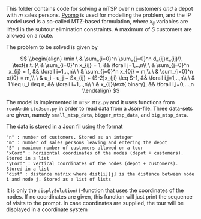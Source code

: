 This folder contains code for solving a mTSP over $n$ customers *and* a depot with $m$ sales persons.
[Pyomo](http://www.pyomo.org/) is used for modelling the problem, and the IP model used is a so-called MTZ-based formulation,
where $x_{ij}$ variables are lifted in the subtour elimination constraints. A maximum of $S$ customers are allowed on a route.

The problem to be solved is given by 

$$
\\begin{align}
  \min        \ & \sum_{i=0}^n \sum_{j=0}^n d_{ij}x_{ij}\\
  \text{s.t.:}\ & \sum_{i=0}^n x_{ij} = 1, && \forall j=1,..,n\\
              \ & \sum_{j=0}^n x_{ij} = 1, && \forall i=1,..,n\\
              \ & \sum_{j=0}^n x_{0j} = m,\\
              \ & \sum_{i=0}^n x{i0} = m,\\
              \ & u_i - u_j + Sx_{ij} + (S-2)x_{ji} \leq S-1, && \forall i,j=1,..,n\\
              \ & 1 \leq u_i \leq n, && \forall i=1,..,n\\
              \ & x_{ij}\text{ binary}, && \forall i,j=0,...,n
\\end{align}
$$

The model is implemented in `mTSP_MTZ.py` and it uses functions from `readAndWriteJson.py` in order to read data from a Json-file.
Three data-sets are given, namely `small_mtsp_data`, `bigger_mtsp_data`, and `big_mtsp_data`.

The data is stored in a Json fil using the format
```
"n" : number of customers. Stored as an integer
"m" : number of sales persons leaving and entering the depot
"S" : maximum number of customers allowed on a tour
"xCord" : horizontal coordinates of the nodes (depot + customers). Stored in a list
"yCord" : vertical coordinates of the nodes (depot + customers). Stored in a list
"dist" : distance matrix where dist[i][j] is the distance between node i and node j. Stored as a list of lists
```

It is only the `displySolution()`-function that uses the coordinates of the nodes. 
If no coordinates are given, this function will just print the sequence of visits to the prompt.
In case coordinates are supplied, the tour will be displayed in a coordinate system
